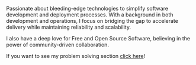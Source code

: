 Passionate about bleeding-edge technologies to simplify software development and deployment processes. With a background in both development and operations, 
I focus on bridging the gap to accelerate delivery while maintaining reliability and scalability.


I also have a deep love for Free and Open Source Software, believing in the power of community-driven collaboration.


If you want to see my problem solving section [click here](https://github.com/marios-pz/coding_challenges)!
